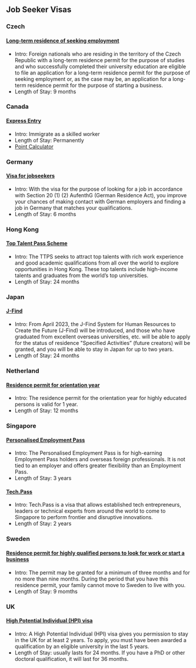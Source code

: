 ## Job Seeker Visas

### Czech

#### [Long-term residence of seeking employment](https://www.mvcr.cz/mvcren/article/third-country-nationals-long-term-residence.aspx?q=Y2hudW09NA%3d%3d)

- Intro: Foreign nationals who are residing in the territory of the Czech Republic with a long-term residence permit for the purpose of studies and who successfully completed their university education are eligible to file an application for a long-term residence permit for the purpose of seeking employment or, as the case may be, an application for a long-term residence permit for the purpose of starting a business.
- Length of Stay: 9 months

### Canada

#### [Express Entry](https://www.canada.ca/en/immigration-refugees-citizenship/services/immigrate-canada/express-entry.html) 

- Intro: Immigrate as a skilled worker
- Length of Stay: Permanently
- [Point Calculator](https://www.canada.ca/en/immigration-refugees-citizenship/services/come-canada-tool-immigration-express-entry.html) 

### Germany

#### [Visa for jobseekers](https://www.make-it-in-germany.com/en/visa-residence/types/jobseekers)

- Intro: With the visa for the purpose of looking for a job in accordance with Section 20 (1) (2) AufenthG (German Residence Act), you improve your chances of making contact with German employers and finding a job in Germany that matches your qualifications. 
- Length of Stay: 6 months

### Hong Kong

#### [Top Talent Pass Scheme](https://www.immd.gov.hk/eng/services/visas/TTPS.html)

- Intro: The TTPS seeks to attract top talents with rich work experience and good academic qualifications from all over the world to explore opportunities in Hong Kong. These top talents include high-income talents and graduates from the world’s top universities.
- Length of Stay: 24 months

### Japan

#### [J-Find](https://www.moj.go.jp/isa/applications/status/designatedactivities51.html)

- Intro: From April 2023, the J-Find System for Human Resources to Create the Future (J-Find) will be introduced, and those who have graduated from excellent overseas universities, etc. will be able to apply for the status of residence "Specified Activities” (future creators) will be granted, and you will be able to stay in Japan for up to two years.
- Length of Stay: 24 months

### Netherland

#### [Residence permit for orientation year](https://ind.nl/en/residence-permits/work/residence-permit-for-orientation-year)

- Intro: The residence permit for the orientation year for highly educated persons is valid for 1 year. 
- Length of Stay: 12 months

### Singapore

#### [Personalised Employment Pass](https://www.mom.gov.sg/passes-and-permits/personalised-employment-pass)

- Intro: The Personalised Employment Pass is for high-earning Employment Pass holders and overseas foreign professionals. It is not tied to an employer and offers greater flexibility than an Employment Pass.
- Length of Stay: 3 years

#### [Tech.Pass](https://www.edb.gov.sg/en/how-we-help/incentives-and-schemes/tech-pass.html)

- Intro: Tech.Pass is a visa that allows established tech entrepreneurs, leaders or technical experts from around the world to come to Singapore to perform frontier and disruptive innovations.
- Length of Stay: 2 years

### Sweden

#### [Residence permit for highly qualified persons to look for work or start a business](https://www.migrationsverket.se/English/Private-individuals/Working-in-Sweden/Look-for-work-or-start-a-business.html)

- Intro: The permit may be granted for a minimum of three months and for no more than nine months. During the period that you have this residence permit, your family cannot move to Sweden to live with you.
- Length of Stay: 9 momths

### UK

#### [High Potential Individual (HPI) visa](https://www.gov.uk/high-potential-individual-visa)

- Intro: A High Potential Individual (HPI) visa gives you permission to stay in the UK for at least 2 years. To apply, you must have been awarded a qualification by an eligible university in the last 5 years.
- Length of Stay: usually lasts for 24 months. If you have a PhD or other doctoral qualification, it will last for 36 months.
